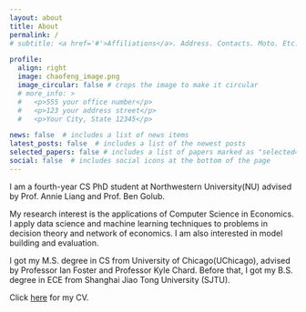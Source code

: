 ```yaml
---
layout: about
title: About
permalink: /
# subtitle: <a href='#'>Affiliations</a>. Address. Contacts. Moto. Etc.

profile:
  align: right
  image: chaofeng_image.png
  image_circular: false # crops the image to make it circular
  # more_info: >
  #   <p>555 your office number</p>
  #   <p>123 your address street</p>
  #   <p>Your City, State 12345</p>

news: false  # includes a list of news items
latest_posts: false  # includes a list of the newest posts
selected_papers: false # includes a list of papers marked as "selected={true}"
social: false  # includes social icons at the bottom of the page
---
```


I am a fourth-year CS PhD student at Northwestern University(NU) advised by Prof. Annie Liang and Prof. Ben Golub. 

My research interest is the applications of Computer Science in Economics. I apply data science and machine learning techniques to problems in decision theory and network of economics. I am also interested in model building and evaluation. 

I got my M.S. degree in CS from University of Chicago(UChicago), advised by Professor Ian Foster and Professor Kyle Chard. Before that, I got my B.S. degree in ECE from Shanghai Jiao Tong University (SJTU).

Click [here](https://drive.google.com/file/d/1IRY0MV8hQRpGeEObJIyzKsRN9lgU1OjS/view?usp=drive_link) for my CV.